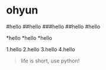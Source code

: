 # ohyun
#hello
##hello
###hello
##hello
#hello

*hello
*hello
*hello

1.hello
2.hello
3.hello
4.hello

>life is short, use python!
